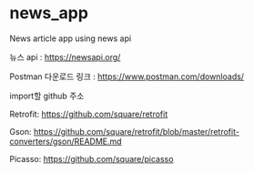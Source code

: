 # news_app
News article app using news api


뉴스 api : https://newsapi.org/

Postman 다운로드 링크 : https://www.postman.com/downloads/


import할 github 주소

Retrofit: https://github.com/square/retrofit

Gson: https://github.com/square/retrofit/blob/master/retrofit-converters/gson/README.md

Picasso: https://github.com/square/picasso

